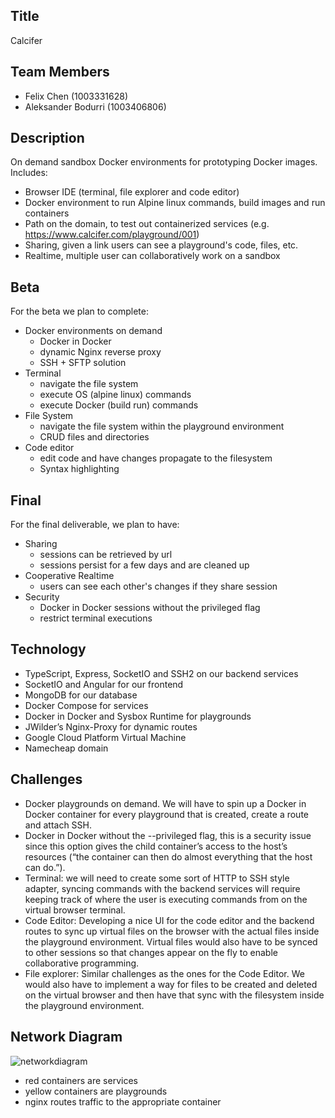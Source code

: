 ## Title

Calcifer

## Team Members

- Felix Chen (1003331628)
- Aleksander Bodurri (1003406806)

## Description

On demand sandbox Docker environments for prototyping Docker images. Includes:

- Browser IDE (terminal, file explorer and code editor)
- Docker environment to run Alpine linux commands, build images and run containers
- Path on the domain, to test out containerized services (e.g. https://www.calcifer.com/playground/001)
- Sharing, given a link users can see a playground's code, files, etc.
- Realtime, multiple user can collaboratively work on a sandbox

## Beta

For the beta we plan to complete:

- Docker environments on demand
  - Docker in Docker
  - dynamic Nginx reverse proxy
  - SSH + SFTP solution
- Terminal
  - navigate the file system
  - execute OS (alpine linux) commands
  - execute Docker (build run) commands
- File System
  - navigate the file system within the playground environment
  - CRUD files and directories
- Code editor
  - edit code and have changes propagate to the filesystem
  - Syntax highlighting

## Final

For the final deliverable, we plan to have:

- Sharing
  - sessions can be retrieved by url
  - sessions persist for a few days and are cleaned up
- Cooperative Realtime
  - users can see each other's changes if they share session
- Security
  - Docker in Docker sessions without the privileged flag
  - restrict terminal executions

## Technology

- TypeScript, Express, SocketIO and SSH2 on our backend services
- SocketIO and Angular for our frontend
- MongoDB for our database
- Docker Compose for services
- Docker in Docker and Sysbox Runtime for playgrounds
- JWilder’s Nginx-Proxy for dynamic routes
- Google Cloud Platform Virtual Machine
- Namecheap domain

## Challenges

- Docker playgrounds on demand. We will have to spin up a Docker in Docker container for every playground that is created, create a route and attach SSH.
- Docker in Docker without the --privileged flag, this is a security issue since this option gives the child container’s access to the host’s resources (“the container can then do almost everything that the host can do.”).
- Terminal: we will need to create some sort of HTTP to SSH style adapter, syncing commands with the backend services will require keeping track of where the user is executing commands from on the virtual browser terminal.
- Code Editor: Developing a nice UI for the code editor and the backend routes to sync up virtual files on the browser with the actual files inside the playground environment. Virtual files would also have to be synced to other sessions so that changes appear on the fly to enable collaborative programming.
- File explorer: Similar challenges as the ones for the Code Editor. We would also have to implement a way for files to be created and deleted on the virtual browser and then have that sync with the filesystem inside the playground environment.

## Network Diagram

![networkdiagram](https://user-images.githubusercontent.com/31393977/108618090-32b18100-73e9-11eb-8ef6-9ff5796f62f9.png)

- red containers are services
- yellow containers are playgrounds
- nginx routes traffic to the appropriate container
